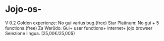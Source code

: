 # Jojo-os-
V 0.2
Golden experienze:
No gui varius bug.(free)
Star Platinum:
No gui + 5 functions.(free)
Za Warūdo:
Gui+ user functions+ internet+ jojo browser 
Selezione lingua. (25,00€/25,00$)
